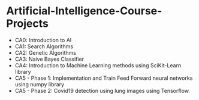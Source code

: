 # Artificial-Intelligence-Course-Projects

* CA0: Introduction to AI
* CA1: Search Algorithms
* CA2: Genetic Algorithms
* CA3: Naive Bayes Classifier
* CA4: Introduction to Machine Learning methods using SciKit-Learn library
* CA5 - Phase 1: Implementation and Train Feed Forward neural networks using numpy library
* CA5 - Phase 2: Covid19 detection using lung images using Tensorflow.
